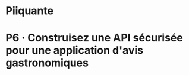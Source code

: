 # Piiquante
<h1>P6 · Construisez une API sécurisée pour une application d'avis gastronomiques</h1>

<h2></h2>
